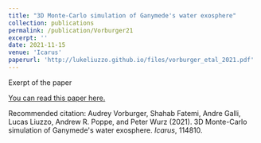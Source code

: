 ```yaml
---
title: "3D Monte-Carlo simulation of Ganymede's water exosphere"
collection: publications
permalink: /publication/Vorburger21
excerpt: ''
date: 2021-11-15
venue: 'Icarus'
paperurl: 'http://lukeliuzzo.github.io/files/vorburger_etal_2021.pdf'
---
```

Exerpt of the paper

[You can read this paper here.](http://lukeliuzzo.github.io/files/vorburger_etal_2021.pdf)

Recommended citation: Audrey Vorburger, Shahab Fatemi, Andre Galli, Lucas Liuzzo, Andrew R. Poppe, and Peter Wurz (2021). 3D Monte-Carlo simulation of Ganymede's water exosphere. <i>Icarus</i>, 114810.
